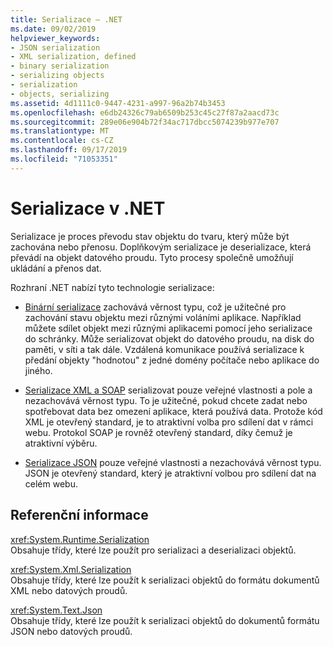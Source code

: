 ```yaml
---
title: Serializace – .NET
ms.date: 09/02/2019
helpviewer_keywords:
- JSON serialization
- XML serialization, defined
- binary serialization
- serializing objects
- serialization
- objects, serializing
ms.assetid: 4d1111c0-9447-4231-a997-96a2b74b3453
ms.openlocfilehash: e6db24326c79ab6509b253c45c27f87a2aacd73c
ms.sourcegitcommit: 289e06e904b72f34ac717dbcc5074239b977e707
ms.translationtype: MT
ms.contentlocale: cs-CZ
ms.lasthandoff: 09/17/2019
ms.locfileid: "71053351"
---
```

# <a name="serialization-in-net"></a>Serializace v .NET

Serializace je proces převodu stav objektu do tvaru, který může být zachována nebo přenosu. Doplňkovým serializace je deserializace, která převádí na objekt datového proudu. Tyto procesy společně umožňují ukládání a přenos dat.  
  
Rozhraní .NET nabízí tyto technologie serializace:  
  
- [Binární serializace](binary-serialization.md) zachovává věrnost typu, což je užitečné pro zachování stavu objektu mezi různými voláními aplikace. Například můžete sdílet objekt mezi různými aplikacemi pomocí jeho serializace do schránky. Může serializovat objekt do datového proudu, na disk do paměti, v síti a tak dále. Vzdálená komunikace používá serializace k předání objekty "hodnotou" z jedné domény počítače nebo aplikace do jiného.  
  
- [Serializace XML a SOAP](xml-and-soap-serialization.md) serializovat pouze veřejné vlastnosti a pole a nezachovává věrnost typu. To je užitečné, pokud chcete zadat nebo spotřebovat data bez omezení aplikace, která používá data. Protože kód XML je otevřený standard, je to atraktivní volba pro sdílení dat v rámci webu. Protokol SOAP je rovněž otevřený standard, díky čemuž je atraktivní výběru.  
  
- [Serializace JSON](system-text-json-overview.md) pouze veřejné vlastnosti a nezachovává věrnost typu. JSON je otevřený standard, který je atraktivní volbou pro sdílení dat na celém webu.

## <a name="reference"></a>Referenční informace

<xref:System.Runtime.Serialization>  
Obsahuje třídy, které lze použít pro serializaci a deserializaci objektů.
  
<xref:System.Xml.Serialization>  
Obsahuje třídy, které lze použít k serializaci objektů do formátu dokumentů XML nebo datových proudů.

<xref:System.Text.Json>  
Obsahuje třídy, které lze použít k serializaci objektů do dokumentů formátu JSON nebo datových proudů.
